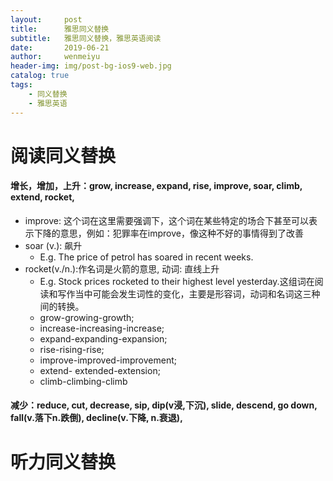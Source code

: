 ```yaml
---
layout:     post
title:      雅思同义替换
subtitle:   雅思同义替换，雅思英语阅读
date:       2019-06-21
author:     wenmeiyu
header-img: img/post-bg-ios9-web.jpg
catalog: true
tags:
    - 同义替换
	- 雅思英语
---
```

# 阅读同义替换

#### 增长，增加，上升：grow, increase, expand, rise, improve, soar, climb, extend, rocket,

- improve: 这个词在这里需要强调下，这个词在某些特定的场合下甚至可以表示下降的意思，例如：犯罪率在improve，像这种不好的事情得到了改善
- soar (v.): 飙升
	- E.g. The price of petrol has soared in recent weeks.
- rocket(v./n.):作名词是火箭的意思, 动词: 直线上升
	- E.g. Stock prices rocketed to their highest level yesterday.这组词在阅读和写作当中可能会发生词性的变化，主要是形容词，动词和名词这三种间的转换。
	- grow-growing-growth; 
	- increase-increasing-increase; 
	- expand-expanding-expansion; 
	- rise-rising-rise; 
	- improve-improved-improvement;  
	- extend- extended-extension; 
	- climb-climbing-climb

#### 减少：reduce, cut, decrease, sip, dip(v浸,下沉), slide, descend, go down, fall(v.落下n.跌倒), decline(v.下降, n.衰退),

# 听力同义替换






